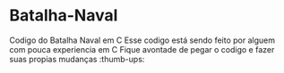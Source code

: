 # Batalha-Naval
Codigo do Batalha Naval em C
Esse codigo está sendo feito por alguem com pouca experiencia em C
Fique avontade de pegar o codigo e fazer suas propias mudanças
:thumb-ups:
